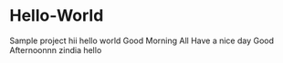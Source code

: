 # Hello-World
Sample project 
hii hello world
Good Morning All
Have a nice day
Good Afternoonnn zindia
hello
